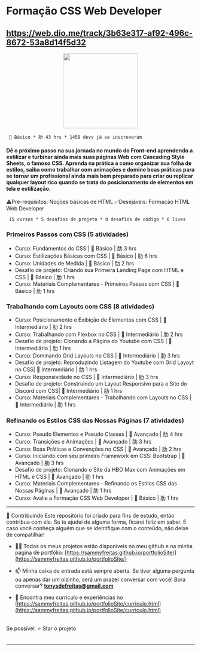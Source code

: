 # Formação CSS Web Developer

https://web.dio.me/track/3b63e317-af92-496c-8672-53a8d14f5d32
---------------------------------------------------------------------------------------------------
<div align="center"><img height="200em" src="https://hermes.digitalinnovation.one/tracks/da043c7a-7189-441e-bf28-adc2d05a4934.png"/></div>

      Básico * 肋 43 hrs * 1458 devs já se inscreveram

#### Dê o próximo passo na sua jornada no mundo do Front-end aprendendo a estilizar e turbinar ainda mais suas páginas Web com Cascading Style Sheets, o famoso CSS. Aprenda na prática a como organizar sua folha de estilos, saiba como trabalhar com animações e domine boas práticas para se tornar um profissional ainda mais bem preparado para criar ou replicar qualquer layout rico quando se trata do posicionamento de elementos em tela e estilização.
⚠️Pré-requisitos: Noções básicas de HTML
✅Desejáveis: Formação HTML Web Developer


     15 cursos * 5 desafios de projeto * 0 desafios de código * 0 lives

### Primeiros Passos com CSS (5 atividades)
* Curso: Fundamentos do CSS |  Básico | 肋 3 hrs
* Curso: Estilizações Básicas com CSS |  Básico | 肋 6 hrs
* Curso: Unidades de Medida |  Básico | 肋 2 hrs
* Desafio de projeto: Criando sua Primeira Landing Page com HTML e CSS |  Básico | 肋 1 hrs
* Curso: Materiais Complementares - Primeiros Passos com CSS |  Básico | 肋 1 hrs

### Trabalhando com Layouts com CSS (8 atividades)
* Curso: Posicionamento e Exibição de Elementos com CSS |  Intermediário | 肋 2 hrs
* Curso: Trabalhando com Flexbox no CSS |  Intermediário | 肋 2 hrs
* Desafio de projeto: Clonando a Página do Youtube com CSS |  Intermediário | 肋 1 hrs
* Curso: Dominando Grid Layouts no CSS |  Intermediário | 肋 3 hrs
* Desafio de projeto: Reproduzindo Listagem do Youtube com Grid Layoyt no CSS|  Intermediário | 肋 1 hrs
* Curso: Responsividade no CSS |  Intermediário | 肋 3 hrs
* Desafio de projeto: Construindo um Layout Responsivo para o Site do Discord com CSS|  Intermediário | 肋 1 hrs
* Curso: Materiais Complementares - Trabalhando com Layouts no CSS |  Intermediário | 肋 1 hrs

### Refinando os Estilos CSS das Nossas Páginas (7 atividades)
* Curso: Pseudo Elementos e Pseudo Classes |  Avançado | 肋 4 hrs
* Curso: Transições e Animações |  Avançado | 肋 3 hrs
* Curso: Boas Práticas e Convenções no CSS |  Avançado | 肋 2 hrs
* Curso: Iniciando com seu primeiro Framework em CSS: Bootstrap |  Avançado | 肋 3 hrs
* Desafio de projeto: Clonando o Site da HBO Max com Animações em HTML e CSS |  Avançado | 肋 1 hrs
* Curso: Materiais Complementares - Refinando os Estilos CSS das Nossas Páginas  |  Avançado | 肋 1 hrs
* Curso: Avalie a Formação CSS Web Developer |  Básico | 肋 1 hrs


---------------------------------------------------------------------------------------------------

🤝 Contribuindo Este repositório foi criado para fins de estudo, então contribua com ele. Se te ajudei de alguma forma, ficarei feliz em saber. E caso você conheça alguém que se identifique com o conteúdo, não deixe de compatilhar! 

- 👨‍💻 Todos os meus projetos estão disponíveis no meu github e na minha página de portfólio: [https://sammyfreitas.github.io/portfolioSite/](https://sammyfreitas.github.io/portfolioSite/) 

- 📫 Minha caixa de entrada está sempre aberta. Se tiver alguma pergunta ou apenas dar um oizinho, será um prazer conversar com você! Bora conversar? **tonysdefreitas@gmail.com**

- 📄 Encontra meu curriculo e experiências no [https://sammyfreitas.github.io/portfolioSite/curriculo.html](https://sammyfreitas.github.io/portfolioSite/curriculo.html)


<br>Se possível:  ⭐️ Star o projeto

<img src=" ">

---------------------------------------------------------------------------------------------------